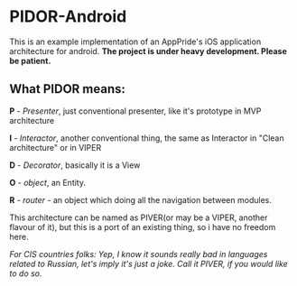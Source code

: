 # PIDOR-Android
This is an example implementation of an AppPride's iOS application architecture for android. **The project is under heavy development. Please be patient.**
## What PIDOR means:
**P** - *Presenter*, just conventional presenter, like it's prototype in MVP architecture

**I** - *Interactor*, another conventional thing, the same as Interactor in "Clean architecture" or in VIPER

**D** - *Decorator*, basically it is a View

**O** - *object*, an Entity.

**R** - *router* - an object which doing all the navigation between modules.


This architecture can be named as PIVER(or may be a VIPER, another flavour of it), but this is a port of an existing thing, so i have no freedom here.

*For CIS countries folks: Yep, I know it sounds really bad in languages related to Russian, let's imply it's just a joke. Call it PIVER, if you would like to do so.*
